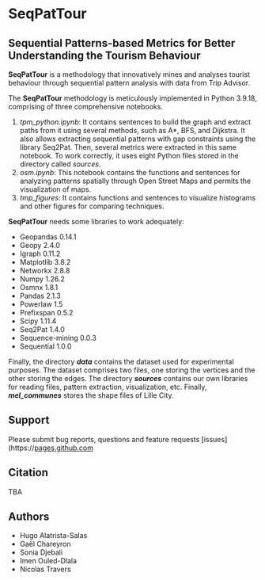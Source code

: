 # SeqPatTour

## Sequential Patterns-based Metrics for Better Understanding the Tourism Behaviour

**SeqPatTour** is a methodology that innovatively mines and analyses tourist behaviour through sequential pattern analysis with data from Trip Advisor.

The **SeqPatTour** methodology is meticulously implemented in Python 3.9.18, comprising of three comprehensive notebooks.

1. *tpm_python.ipynb*: It contains sentences to build the graph and extract paths from it using several methods, such as A*, BFS, and Dijkstra. It also allows extracting sequential patterns with gap constraints using the library Seq2Pat. Then, several metrics were extracted in this same notebook. To work correctly, it uses eight Python files stored in the directory called *sources*.
2. *osm.ipynb*: This notebook contains the functions and sentences for analyzing patterns spatially through Open Street Maps and permits the visualization of maps.
3. *tmp_figures*: It contains functions and sentences to visualize histograms and other figures for comparing techniques.

**SeqPatTour** needs some libraries to work adequately:

* Geopandas 0.14.1
* Geopy 2.4.0
* Igraph 0.11.2
* Matplotlib 3.8.2
* Networkx 2.8.8
* Numpy 1.26.2
* Osmnx 1.8.1
* Pandas 2.1.3
* Powerlaw 1.5
* Prefixspan 0.5.2
* Scipy 1.11.4
* Seq2Pat 1.4.0
* Sequence-mining 0.0.3
* Sequential 1.0.0

Finally, the directory ***data*** contains the dataset used for experimental purposes. The dataset comprises two files, one storing the vertices and the other storing the edges. The directory ***sources*** contains our own libraries for reading files, pattern extraction, visualization, etc. Finally, ***mel_communes*** stores the shape files of Lille City.

## Support

Please submit bug reports, questions and feature requests [issues](https://[pages.github.com](https://github.com/huvaso/SeqPatTour/issues)

## Citation

TBA

## Authors 
* Hugo Alatrista-Salas
* Gaël Chareyron
* Sonia Djebali
* Imen Ouled-Dlala
* Nicolas Travers
